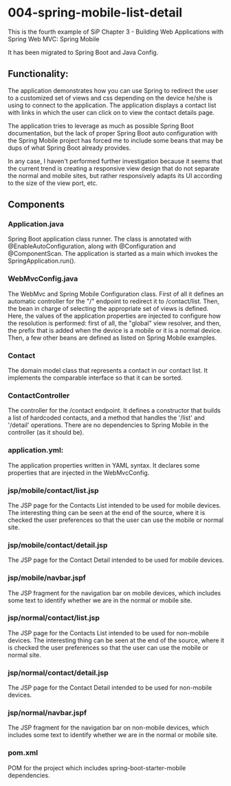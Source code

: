 # 004-spring-mobile-list-detail

This is the fourth example of SiP Chapter 3 - Building Web Applications with Spring Web MVC:
    Spring Mobile

It has been migrated to Spring Boot and Java Config.		
				
## Functionality:
The application demonstrates how you can use Spring to redirect the user to a customized set of views and css depending on the device he/she is using to connect to the application. The application displays a contact list with links in which the user can click on to view the contact details page.

The application tries to leverage as much as possible Spring Boot documentation, but the lack of proper Spring Boot auto configuration with the Spring Mobile project has forced me to include some beans that may be dups of what Spring Boot already provides.

In any case, I haven't performed further investigation because it seems that the current trend is creating a responsive view design that do not separate the normal and mobile sites, but rather responsively adapts its UI according to the size of the view port, etc.

	
## Components

### Application.java
Spring Boot application class runner. The class is annotated with @EnableAutoConfiguration, along with @Configuration and @ComponentScan. The application is started as a main which invokes the SpringApplication.run().

### WebMvcConfig.java
The WebMvc and Spring Mobile Configuration class.
First of all it defines an automatic controller for the "/" endpoint to redirect it to /contact/list.
Then, the bean in charge of selecting the appropriate set of views is defined. Here, the values of the application properties are injected to configure how the resolution is performed: first of all, the "global" view resolver, and then, the prefix that is added when the device is a mobile or it is a normal device.
Then, a few other beans are defined as listed on Spring Mobile examples.

### Contact
The domain model class that represents a contact in our contact list. It implements the comparable interface so that it can be sorted.

### ContactController
The controller for the /contact endpoint.
It defines a constructor that builds a list of hardcoded contacts, and a method that handles the '/list' and '/detail' operations. There are no dependencies to Spring Mobile in the controller (as it should be).

### application.yml:
The application properties written in YAML syntax.
It declares some properties that are injected in the WebMvcConfig. 

### jsp/mobile/contact/list.jsp
The JSP page for the Contacts List intended to be used for mobile devices.
The interesting thing can be seen at the end of the source, where it is checked the user preferences so that the user can use the mobile or normal site.

### jsp/mobile/contact/detail.jsp
The JSP page for the Contact Detail intended to be used for mobile devices.

### jsp/mobile/navbar.jspf
The JSP fragment for the navigation bar on mobile devices, which includes some text to identify whether we are in the normal or mobile site.

### jsp/normal/contact/list.jsp
The JSP page for the Contacts List intended to be used for non-mobile devices.
The interesting thing can be seen at the end of the source, where it is checked the user preferences so that the user can use the mobile or normal site.

### jsp/normal/contact/detail.jsp
The JSP page for the Contact Detail intended to be used for non-mobile devices.

### jsp/normal/navbar.jspf
The JSP fragment for the navigation bar on non-mobile devices, which includes some text to identify whether we are in the normal or mobile site.

### pom.xml
POM for the project which includes spring-boot-starter-mobile dependencies.